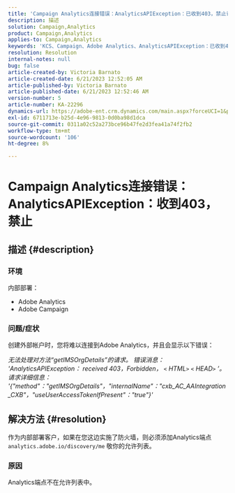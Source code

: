 ```yaml
---
title: 'Campaign Analytics连接错误：AnalyticsAPIException：已收到403，禁止访问'
description: 描述
solution: Campaign,Analytics
product: Campaign,Analytics
applies-to: Campaign,Analytics
keywords: 'KCS、Campaign、Adobe Analytics、AnalyticsAPIException：已收到403、禁止访问、错误、创建外部帐户'
resolution: Resolution
internal-notes: null
bug: false
article-created-by: Victoria Barnato
article-created-date: 6/21/2023 12:52:05 AM
article-published-by: Victoria Barnato
article-published-date: 6/21/2023 12:52:46 AM
version-number: 5
article-number: KA-22296
dynamics-url: https://adobe-ent.crm.dynamics.com/main.aspx?forceUCI=1&pagetype=entityrecord&etn=knowledgearticle&id=4ea421d6-cd0f-ee11-8f6d-6045bd006149
exl-id: 6711713e-b25d-4e96-9813-0d0ba98d1dca
source-git-commit: 0311a02c52a273bce96b47fe2d3fea41a74f2fb2
workflow-type: tm+mt
source-wordcount: '106'
ht-degree: 8%

---
```


# Campaign Analytics连接错误： AnalyticsAPIException：收到403，禁止

## 描述 {#description}


### <b>环境</b>

内部部署：

- Adobe Analytics
- Adobe Campaign


### 问题/症状

创建外部帐户时，您将难以连接到Adobe Analytics，并且会显示以下错误：

*无法处理对方法“getIMSOrgDetails”的请求。 错误消息： &#39;AnalyticsAPIException： received 403，Forbidden， `<` HTML`>` `<` HEAD`>` ’。 请求详细信息： &#39;{&quot;method&quot;：&quot;getIMSOrgDetails&quot;，&quot;internalName&quot;：&quot;cxb_AC_AAIntegration_CXB&quot;，&quot;useUserAccessTokenIfPresent&quot;：&quot;true&quot;}&#39;*


## 解决方法 {#resolution}


作为内部部署客户，如果在您这边实施了防火墙，则必须添加Analytics端点 `analytics.adobe.io/discovery/me` 敬你的允许列表。

### 原因

Analytics端点不在允许列表中。
